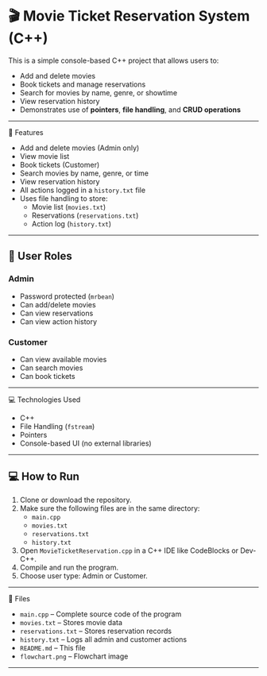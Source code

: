 # 🎬 Movie Ticket Reservation System (C++)

This is a simple console-based C++ project that allows users to:
- Add and delete movies
- Book tickets and manage reservations
- Search for movies by name, genre, or showtime
- View reservation history
- Demonstrates use of **pointers**, **file handling**, and **CRUD operations**

---

🔧 Features

- Add and delete movies (Admin only)
- View movie list
- Book tickets (Customer)
- Search movies by name, genre, or time
- View reservation history
- All actions logged in a `history.txt` file
- Uses file handling to store:
  - Movie list (`movies.txt`)
  - Reservations (`reservations.txt`)
  - Action log (`history.txt`)

---


## 👤 User Roles

### Admin
- Password protected (`mrbean`)
- Can add/delete movies
- Can view reservations
- Can view action history

### Customer
- Can view available movies
- Can search movies
- Can book tickets

---

💻 Technologies Used

- C++  
- File Handling (`fstream`)  
- Pointers  
- Console-based UI (no external libraries)

---


## 💻 How to Run

1. Clone or download the repository.
2. Make sure the following files are in the same directory:
   - `main.cpp`
   - `movies.txt`
   - `reservations.txt`
   - `history.txt`
3. Open `MovieTicketReservation.cpp` in a C++ IDE like CodeBlocks or Dev-C++.
4. Compile and run the program.
5. Choose user type: Admin or Customer.

---


📁 Files

- `main.cpp` – Complete source code of the program  
- `movies.txt` – Stores movie data
- `reservations.txt` – Stores reservation records
- `history.txt` – Logs all admin and customer actions
- `README.md` – This file  
- `flowchart.png` – Flowchart image  

---
